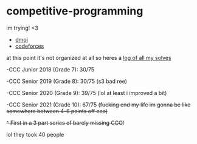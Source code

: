 # competitive-programming

im trying! <3

- [dmoj](https://dmoj.ca/user/piddddgy)
- [codeforces](http://codeforces.com/profile/piddddgy)

at this point it's not organized at all so heres a [log of all my solves](https://docs.google.com/spreadsheets/d/1GGb3BxIgtQjiIyF-hAZKMdmbKtstWZC5EpT4vUPCyyc/edit?usp=sharing)

-CCC Junior 2018 (Grade 7): 30/75

-CCC Senior 2019 (Grade 8): 30/75 (s3 bad ree)

-CCC Senior 2020 (Grade 9): 39/75 (lol at least i improved a bit)

-CCC Senior 2021 (Grade 10): 67/75 ~~(fucking end my life im gonna be like somewhere between 4-6 points off cco)~~

~~^ First in a 3 part series of barely missing CCO!~~

lol they took 40 people
